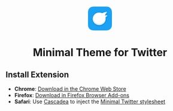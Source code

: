 <p align="center">
  <img width="64px" alt="Minimal Twitter Icon" src="./MinimalTwitterAppIcon.png"/>
</p>

<h1 align="center">
  Minimal Theme for Twitter
</h1>

## Install Extension

- **Chrome**: [Download in the Chrome Web Store](https://chrome.google.com/webstore/detail/pobhoodpcipjmedfenaigbeloiidbflp)
- **Firefox**: [Download in Firefox Browser Add-ons](https://addons.mozilla.org/en-US/firefox/addon/min-twitter/)
- **Safari**: Use [Cascadea](https://apps.apple.com/us/app/cascadea/id1432182561) to inject the [Minimal Twitter stylesheet](./extension/minimal-twitter.css)
